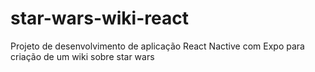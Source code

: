 # star-wars-wiki-react
Projeto de desenvolvimento de aplicação React Nactive com Expo para criação de um wiki sobre star wars
